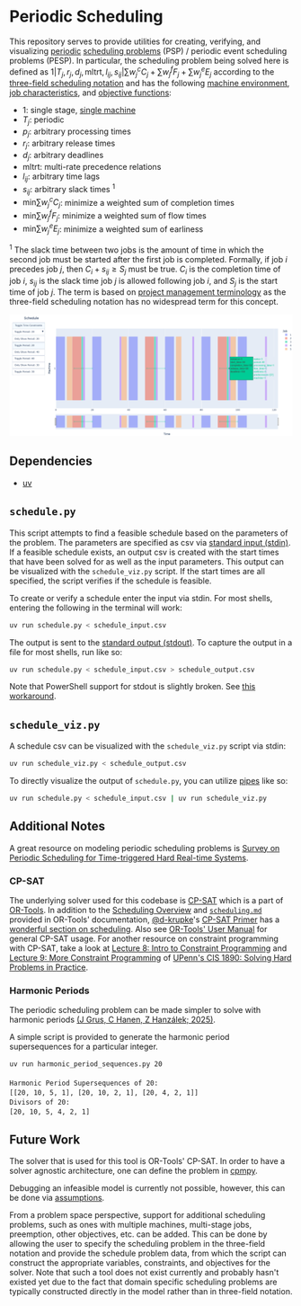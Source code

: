 # Periodic Scheduling

This repository serves to provide utilities for creating, verifying, and visualizing [periodic](https://scholar.google.com/scholar?q=Survey+on+Periodic+Scheduling+for+Time-triggered+Hard+Real-time+Systems) [scheduling problems](https://en.wikipedia.org/wiki/Optimal_job_scheduling) (PSP) / periodic event scheduling problems (PESP). In particular, the scheduling problem being solved here is defined as $1|T_j,r_j,d_j,\text{mltrt},l_{ij},s_{ij}|\sum w^c_j C_j + \sum w^f_j F_j + \sum w^e_j E_j$ according to the [three-field scheduling notation](https://scholar.google.com/scholar?q=Survey+on+Periodic+Scheduling+for+Time-triggered+Hard+Real-time+Systems) and has the following [machine environment](https://en.wikipedia.org/wiki/Optimal_job_scheduling#Machine_environments), [job characteristics](https://en.wikipedia.org/wiki/Optimal_job_scheduling#Job_characteristics), and [objective functions](https://en.wikipedia.org/wiki/Optimal_job_scheduling#Objective_functions):

* $1$: single stage, [single machine](https://en.wikipedia.org/wiki/Single-machine_scheduling)
* $T_j$: periodic
* $p_j$: arbitrary processing times
* $r_j$: arbitrary release times
* $d_j$: arbitrary deadlines
* $\text{mltrt}$: multi-rate precedence relations
* $l_{ij}$: arbitrary time lags
* $s_{ij}$: arbitrary slack times $^1$
* $\text{min} \sum w^c_j C_j$: minimize a weighted sum of completion times
* $\text{min} \sum w^f_j F_j$: minimize a weighted sum of flow times
* $\text{min} \sum w^e_j E_j$: minimize a weighted sum of earliness

$^1$ The slack time between two jobs is the amount of time in which the second job must be started after the first job is completed. Formally, if job $i$ precedes job $j$, then $C_i + s_{ij} \geq S_j$ must be true. $C_i$ is the completion time of job $i$, $s_{ij}$ is the slack time job $j$ is allowed following job $i$, and $S_j$ is the start time of job $j$.
The term is based on [project management terminology](https://en.wikipedia.org/wiki/Float_(project_management)) as the three-field scheduling notation has no widespread term for this concept.

[![Schedule Demo](./schedule_demo.png)](./schedule_demo.png)

## Dependencies

* [uv](https://docs.astral.sh/uv/)

## `schedule.py`

This script attempts to find a feasible schedule based on the parameters of the problem. The parameters are specified as csv via [standard input (stdin)](https://en.wikipedia.org/wiki/Standard_streams#Standard_input_(stdin)). If a feasible schedule exists, an output csv is created with the start times that have been solved for as well as the input parameters. This output can be visualized with the `schedule_viz.py` script. If the start times are all specified, the script verifies if the schedule is feasible.

To create or verify a schedule enter the input via stdin.
For most shells, entering the following in the terminal will work:

```bash
uv run schedule.py < schedule_input.csv
```

The output is sent to the [standard output (stdout)](https://en.wikipedia.org/wiki/Standard_streams#Standard_output_(stdout)). To capture the output in a file for most shells, run like so:

```bash
uv run schedule.py < schedule_input.csv > schedule_output.csv
```

Note that PowerShell support for stdout is slightly broken. See [this workaround](https://github.com/PowerShell/PowerShell/issues/5974#issuecomment-1297513901).

## `schedule_viz.py`

A schedule csv can be visualized with the `schedule_viz.py` script via stdin:

```bash
uv run schedule_viz.py < schedule_output.csv
```

To directly visualize the output of `schedule.py`, you can utilize [pipes](https://en.wikipedia.org/wiki/Pipeline_(Unix)) like so:

```bash
uv run schedule.py < schedule_input.csv | uv run schedule_viz.py
```

## Additional Notes

A great resource on modeling periodic scheduling problems is [Survey on Periodic Scheduling for Time-triggered Hard Real-time Systems](https://dl.acm.org/doi/abs/10.1145/3431232).

### CP-SAT

The underlying solver used for this codebase is [CP-SAT](https://developers.google.com/optimization/cp) which is a part of [OR-Tools](https://developers.google.com/optimization/). In addition to the [Scheduling Overview](https://developers.google.com/optimization/scheduling) and [`scheduling.md`](https://github.com/google/or-tools/blob/stable/ortools/sat/docs/scheduling.md) provided in OR-Tools' documentation, [@d-krupke](https://github.com/d-krupke)'s [CP-SAT Primer](https://d-krupke.github.io/cpsat-primer/) has a [wonderful section on scheduling](https://d-krupke.github.io/cpsat-primer/04B_advanced_modelling.html#scheduling-and-packing-with-intervals). Also see [OR-Tools' User Manual](https://acrogenesis.com/or-tools/documentation/user_manual/) for general CP-SAT usage. For another resource on constraint programming with CP-SAT, take a look at [Lecture 8: Intro to Constraint Programming](https://www.cis.upenn.edu/~cis1890/files/Lecture8.pdf) and [Lecture 9: More Constraint Programming](https://www.cis.upenn.edu/~cis1890/files/Lecture9.pdf) of [UPenn's CIS 1890: Solving Hard Problems in Practice](https://www.cis.upenn.edu/~cis1890/).

### Harmonic Periods

The periodic scheduling problem can be made simpler to solve with harmonic periods [(J Grus, C Hanen, Z Hanzálek; 2025)](https://arxiv.org/abs/2503.19003).

A simple script is provided to generate the harmonic period supersequences for a particular integer.

```bash
uv run harmonic_period_sequences.py 20

Harmonic Period Supersequences of 20:
[[20, 10, 5, 1], [20, 10, 2, 1], [20, 4, 2, 1]]
Divisors of 20:
[20, 10, 5, 4, 2, 1]
```

## Future Work

The solver that is used for this tool is OR-Tools' CP-SAT. In order to have a solver agnostic architecture, one can define the problem in [cpmpy](https://github.com/CPMpy/cpmpy).

Debugging an infeasible model is currently not possible, however, this can be done via [assumptions](https://github.com/d-krupke/cpsat-primer?tab=readme-ov-file#assumptions).

From a problem space perspective, support for additional scheduling problems, such as ones with multiple machines, multi-stage jobs, preemption, other objectives, etc. can be added. This can be done by allowing the user to specify the scheduling problem in the three-field notation and provide the schedule problem data, from which the script can construct the appropriate variables, constraints, and objectives for the solver. Note that such a tool does not exist currently and probably hasn't existed yet due to the fact that domain specific scheduling problems are typically constructed directly in the model rather than in three-field notation.
